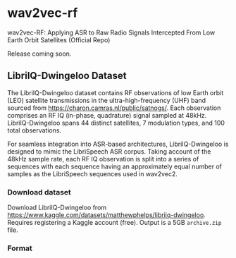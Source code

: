 # wav2vec-rf
wav2vec-RF: Applying ASR to Raw Radio Signals Intercepted From Low Earth Orbit Satellites (Official Repo)

Release coming soon.

## LibriIQ-Dwingeloo Dataset
The LibriIQ-Dwingeloo dataset contains RF observations of low Earth orbit (LEO) satellite transmissions in the ultra-high-frequency (UHF) band sourced from https://charon.camras.nl/public/satnogs/. Each observation comprises an RF IQ (in-phase, quadrature) signal sampled at 48kHz. LibriIQ-Dwingeloo spans 44 distinct satellites, 7 modulation types, and 100 total observations.

For seamless integration into ASR-based architectures, LibriIQ-Dwingeloo is designed to mimic the LibriSpeech ASR corpus. Taking account of the 48kHz sample rate, each RF IQ observation is split into a series of sequences with each sequence having an approximately equal number of samples as the LibriSpeech sequences used in wav2vec2.

### Download dataset
Download LibriIQ-Dwingeloo from https://www.kaggle.com/datasets/matthewphelps/libriiq-dwingeloo. Requires registering a Kaggle account (free). Output is a 5GB `archive.zip` file.

### Format
